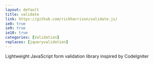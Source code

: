 ```yaml
---
layout: default
title: validate
link: https://github.com/rickharrison/validate.js/
ie8: true
ie9: true
ie10: true
categories: [Validation]
replaces: [jqueryvalidation]
---
```

Lightweight JavaScript form validation library inspired by CodeIgniter
